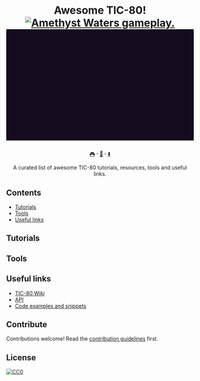 <h1 align="center">Awesome TIC-80!<br><a href="https://awesome.re"><img src="https://awesome.re/badge-flat2.svg" alt="Amethyst Waters gameplay."></img></a><br>
<img src="./tic80.gif" alt="TIC-80 features."></img></h1>

<p align="center"><a href="https://tic.computer/play">🎮</a> ꞏ <a href="https://github.com/nesbox/TIC-80/wiki">📖</a> ꞏ <a href="https://tic.computer/create">⬇️</a></p>
<p align="center">A curated list of awesome TIC-80 tutorials, resources, tools and useful links.</p>


## Contents

- [Tutorials](#tutorials)
- [Tools](#tools)
- [Useful links](#useful-links)


## Tutorials


## Tools


## Useful links
- [TIC-80 Wiki](https://github.com/nesbox/TIC-80/wiki)
- [API](https://github.com/nesbox/TIC-80/wiki#special-functions)
- [Code examples and snippets](https://github.com/nesbox/TIC-80/wiki/code-examples-and-snippets)

## Contribute

Contributions welcome! Read the [contribution guidelines](contributing.md) first.


## License

[![CC0](https://mirrors.creativecommons.org/presskit/buttons/88x31/svg/cc-zero.svg)](https://creativecommons.org/publicdomain/zero/1.0)

